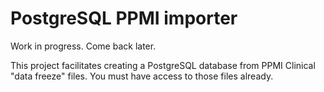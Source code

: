 # PostgreSQL PPMI importer

Work in progress. Come back later.

This project facilitates creating a PostgreSQL database from PPMI Clinical "data freeze" files. You must have access to those files already.

